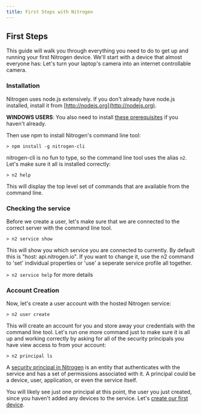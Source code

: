 ```yaml
---
title: First Steps with Nitrogen
---
```


## First Steps

This guide will walk you through everything you need to do to get up and running your first Nitrogen device. We'll start with a device that almost everyone has: Let's turn your laptop's camera into an internet controllable camera.

### Installation

Nitrogen uses node.js extensively. If you don't already have node.js installed, install it from [http://nodejs.org](http://nodejs.org).

<b>WINDOWS USERS</b>: You also need to install [these prerequisites](/guides/start/windows.html) if you haven't already.

Then use npm to install Nitrogen's command line tool:

`> npm install -g nitrogen-cli`

nitrogen-cli is no fun to type, so the command line tool uses the alias `n2`.  Let's make sure it all is installed correctly:

`> n2 help`

This will display the top level set of commands that are available from the command line.

### Checking the service

Before we create a user, let's make sure that we are connected to the correct server with the command line tool. 

`> n2 service show` 

This will show you which service you are connected to currently. By default this is "host: api.nitrogen.io". If you want to change it, use the n2 command to 'set' individual properties or 'use' a seperate service profile all together.

`> n2 service help` for more details 

### Account Creation

Now, let's create a user account with the hosted Nitrogen service:

`> n2 user create`

This will create an account for you and store away your credentials with the command line tool. Let's run one more command just to make sure it is all up and working correctly by asking for all of the security principals you have view access to from your account:

`> n2 principal ls`

A [security principal in Nitrogen](/docs/concepts/principals.html) is an entity that authenticates with the service and has a set of permissions associated with it. A principal could be a device, user, application, or even the service itself.

You will likely see just one principal at this point, the user you just created, since you haven't added any devices to the service. Let's [create our first device](camera.html).